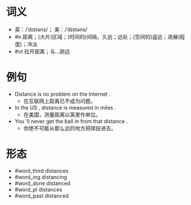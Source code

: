 # 词义
- 英：/ˈdɪstəns/； 美：/ˈdɪstəns/
- #n 距离；(大片)区域；(时间的)间隔，久远；远处；(空间的)遥远；进展(程度)；冷淡
- #vt 拉开距离；与…疏远
# 例句
- Distance is no problem on the Internet .
	- 在互联网上距离已不成为问题。
- In the US , distance is measured in miles .
	- 在美国，测量距离以英里作单位。
- You 'll never get the ball in from that distance .
	- 你绝不可能从那么远的地方把球投进去。
# 形态
- #word_third distances
- #word_ing distancing
- #word_done distanced
- #word_pl distances
- #word_past distanced
